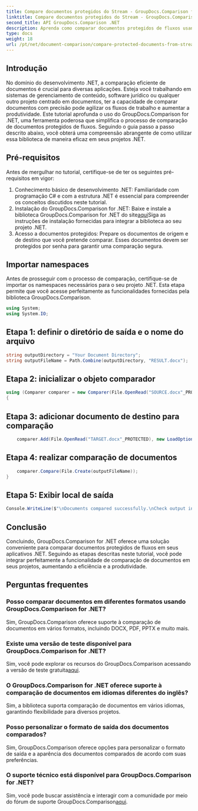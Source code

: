 ```yaml
---
title: Compare documentos protegidos do Stream - GroupDocs.Comparison for .NET
linktitle: Compare documentos protegidos do Stream - GroupDocs.Comparison for .NET
second_title: API GroupDocs.Comparison .NET
description: Aprenda como comparar documentos protegidos de fluxos usando GroupDocs.Comparison for .NET. Simplifique seu processo de comparação de documentos sem esforço.
type: docs
weight: 18
url: /pt/net/document-comparison/compare-protected-documents-from-stream/
---
```

## Introdução
No domínio do desenvolvimento .NET, a comparação eficiente de documentos é crucial para diversas aplicações. Esteja você trabalhando em sistemas de gerenciamento de conteúdo, software jurídico ou qualquer outro projeto centrado em documentos, ter a capacidade de comparar documentos com precisão pode agilizar os fluxos de trabalho e aumentar a produtividade. Este tutorial aprofunda o uso do GroupDocs.Comparison for .NET, uma ferramenta poderosa que simplifica o processo de comparação de documentos protegidos de fluxos. Seguindo o guia passo a passo descrito abaixo, você obterá uma compreensão abrangente de como utilizar essa biblioteca de maneira eficaz em seus projetos .NET.
## Pré-requisitos
Antes de mergulhar no tutorial, certifique-se de ter os seguintes pré-requisitos em vigor:
1. Conhecimento básico de desenvolvimento .NET: Familiaridade com programação C# e com a estrutura .NET é essencial para compreender os conceitos discutidos neste tutorial.
2.  Instalação do GroupDocs.Comparison for .NET: Baixe e instale a biblioteca GroupDocs.Comparison for .NET do site[aqui](https://releases.groupdocs.com/comparison/net/)Siga as instruções de instalação fornecidas para integrar a biblioteca ao seu projeto .NET.
3. Acesso a documentos protegidos: Prepare os documentos de origem e de destino que você pretende comparar. Esses documentos devem ser protegidos por senha para garantir uma comparação segura.

## Importar namespaces
Antes de prosseguir com o processo de comparação, certifique-se de importar os namespaces necessários para o seu projeto .NET. Esta etapa permite que você acesse perfeitamente as funcionalidades fornecidas pela biblioteca GroupDocs.Comparison.

```csharp
using System;
using System.IO;
```

## Etapa 1: definir o diretório de saída e o nome do arquivo
```csharp
string outputDirectory = "Your Document Directory";
string outputFileName = Path.Combine(outputDirectory, "RESULT.docx");
```
## Etapa 2: inicializar o objeto comparador
```csharp
using (Comparer comparer = new Comparer(File.OpenRead("SOURCE.docx"_PROTECTED), new LoadOptions() { Password = "1234" }))
{
```
## Etapa 3: adicionar documento de destino para comparação
```csharp
    comparer.Add(File.OpenRead("TARGET.docx"_PROTECTED), new LoadOptions() { Password = "5678" });
```
## Etapa 4: realizar comparação de documentos
```csharp
    comparer.Compare(File.Create(outputFileName));
}
```
## Etapa 5: Exibir local de saída
```csharp
Console.WriteLine($"\nDocuments compared successfully.\nCheck output in {Directory.GetCurrentDirectory()}.");
```

## Conclusão
Concluindo, GroupDocs.Comparison for .NET oferece uma solução conveniente para comparar documentos protegidos de fluxos em seus aplicativos .NET. Seguindo as etapas descritas neste tutorial, você pode integrar perfeitamente a funcionalidade de comparação de documentos em seus projetos, aumentando a eficiência e a produtividade.
## Perguntas frequentes
### Posso comparar documentos em diferentes formatos usando GroupDocs.Comparison for .NET?
Sim, GroupDocs.Comparison oferece suporte à comparação de documentos em vários formatos, incluindo DOCX, PDF, PPTX e muito mais.
### Existe uma versão de teste disponível para GroupDocs.Comparison for .NET?
 Sim, você pode explorar os recursos do GroupDocs.Comparison acessando a versão de teste gratuita[aqui](https://releases.groupdocs.com/).
### O GroupDocs.Comparison for .NET oferece suporte à comparação de documentos em idiomas diferentes do inglês?
Sim, a biblioteca suporta comparação de documentos em vários idiomas, garantindo flexibilidade para diversos projetos.
### Posso personalizar o formato de saída dos documentos comparados?
Sim, GroupDocs.Comparison oferece opções para personalizar o formato de saída e a aparência dos documentos comparados de acordo com suas preferências.
### O suporte técnico está disponível para GroupDocs.Comparison for .NET?
 Sim, você pode buscar assistência e interagir com a comunidade por meio do fórum de suporte GroupDocs.Comparison[aqui](https://forum.groupdocs.com/c/comparison/12).